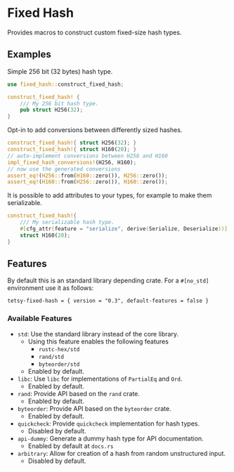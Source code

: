 # Fixed Hash

Provides macros to construct custom fixed-size hash types.

## Examples

Simple 256 bit (32 bytes) hash type.

```rust
use fixed_hash::construct_fixed_hash;

construct_fixed_hash! {
    /// My 256 bit hash type.
    pub struct H256(32);
}
```

Opt-in to add conversions between differently sized hashes.

```rust
construct_fixed_hash!{ struct H256(32); }
construct_fixed_hash!{ struct H160(20); }
// auto-implement conversions between H256 and H160
impl_fixed_hash_conversions!(H256, H160);
// now use the generated conversions
assert_eq!(H256::from(H160::zero()), H256::zero());
assert_eq!(H160::from(H256::zero()), H160::zero());
```

It is possible to add attributes to your types, for example to make them serializable.

```rust
construct_fixed_hash!{
    /// My serializable hash type.
    #[cfg_attr(feature = "serialize", derive(Serialize, Deserialize))]
    struct H160(20);
}
```

## Features

By default this is an standard library depending crate.
For a `#[no_std]` environment use it as follows:

```
tetsy-fixed-hash = { version = "0.3", default-features = false }
```

### Available Features

- `std`: Use the standard library instead of the core library.
	- Using this feature enables the following features
		- `rustc-hex/std`
		- `rand/std`
		- `byteorder/std`
    - Enabled by default.
- `libc`: Use `libc` for implementations of `PartialEq` and `Ord`.
    - Enabled by default.
- `rand`: Provide API based on the `rand` crate.
    - Enabled by default.
- `byteorder`: Provide API based on the `byteorder` crate.
    - Enabled by default.
- `quickcheck`: Provide `quickcheck` implementation for hash types.
    - Disabled by default.
- `api-dummy`: Generate a dummy hash type for API documentation.
    - Enabled by default at `docs.rs`
- `arbitrary`: Allow for creation of a hash from random unstructured input.
    - Disabled by default.
